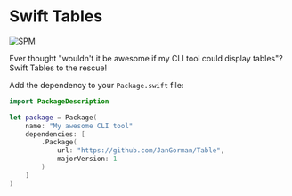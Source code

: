# Swift Tables


[![SPM](https://img.shields.io/badge/spm-compatible-brightgreen.svg?style=flat)](https://swift.org/package-manager)

Ever thought "wouldn't it be awesome if my CLI tool could display tables"? Swift Tables to the rescue!

Add the dependency to your `Package.swift` file:

```swift
import PackageDescription

let package = Package(
    name: "My awesome CLI tool"
    dependencies: [
        .Package(
            url: "https://github.com/JanGorman/Table",
            majorVersion: 1
        )
    ]
)
```